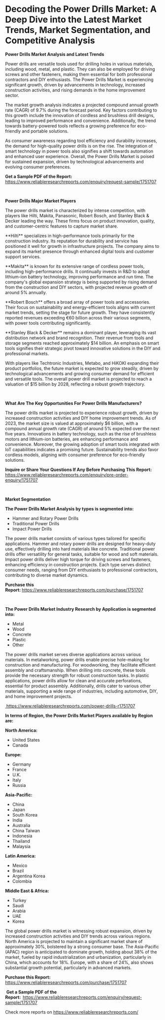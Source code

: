<p><h1>Decoding the Power Drills Market: A Deep Dive into the Latest Market Trends, Market Segmentation, and Competitive Analysis</h1></p><p><strong>Power Drills Market Analysis and Latest Trends</strong></p>
<p><p>Power drills are versatile tools used for drilling holes in various materials, including wood, metal, and plastic. They can also be employed for driving screws and other fasteners, making them essential for both professional contractors and DIY enthusiasts. The Power Drills Market is experiencing significant growth, driven by advancements in technology, increased construction activities, and rising demands in the home improvement sector.</p><p>The market growth analysis indicates a projected compound annual growth rate (CAGR) of 9.7% during the forecast period. Key factors contributing to this growth include the innovation of cordless and brushless drill designs, leading to improved performance and convenience. Additionally, the trend towards battery-powered tools reflects a growing preference for eco-friendly and portable solutions. </p><p>As consumer awareness regarding tool efficiency and durability increases, the demand for high-quality power drills is on the rise. The integration of smart technology in power tools also signifies a shift towards automation and enhanced user experience. Overall, the Power Drills Market is poised for sustained expansion, driven by technological advancements and evolving consumer preferences.</p></p>
<p><strong>Get a Sample PDF of the Report:&nbsp;</strong> <a href="https://www.reliableresearchreports.com/enquiry/request-sample/1751707?utm_campaign=2328&utm_medium=2&utm_source=Github&utm_content=ia&utm_term=19022025&utm_id=power-drills">https://www.reliableresearchreports.com/enquiry/request-sample/1751707</a></p>
<p>&nbsp;</p>
<p><strong>Power Drills Major Market Players</strong></p>
<p><p>The power drills market is characterized by intense competition, with players like Hilti, Makita, Panasonic, Robert Bosch, and Stanley Black & Decker leading the way. These firms focus on product innovation, quality, and customer-centric features to capture market share.</p><p>**Hilti** specializes in high-performance tools primarily for the construction industry. Its reputation for durability and service has positioned it well for growth in infrastructure projects. The company aims to expand its market presence through enhanced digital tools and customer support services.</p><p>**Makita** is known for its extensive range of cordless power tools, including high-performance drills. It continually invests in R&D to adopt lithium-ion battery technology, improving performance and run time. The company's global expansion strategy is being supported by rising demand from the construction and DIY sectors, with projected revenue growth of around 5% annually.</p><p>**Robert Bosch** offers a broad array of power tools and accessories. Their focus on sustainability and energy-efficient tools aligns with current market trends, setting the stage for future growth. They have consistently reported revenues exceeding €60 billion across their various segments, with power tools contributing significantly.</p><p>**Stanley Black & Decker** remains a dominant player, leveraging its vast distribution network and brand recognition. Their revenue from tools and storage segments reached approximately $14 billion. An emphasis on smart tools signifies their strategic pivot toward innovative solutions in the DIY and professional markets.</p><p>With players like Techtronic Industries, Metabo, and HiKOKI expanding their product portfolios, the future market is expected to grow steadily, driven by technological advancements and growing consumer demand for efficient and versatile tools. The overall power drill market is projected to reach a valuation of $15 billion by 2028, reflecting a robust growth trajectory.</p></p>
<p>&nbsp;</p>
<p><strong>What Are The Key Opportunities For Power Drills Manufacturers?</strong></p>
<p><p>The power drills market is projected to experience robust growth, driven by increased construction activities and DIY home improvement trends. As of 2023, the market size is valued at approximately $6 billion, with a compound annual growth rate (CAGR) of around 5% expected over the next five years. Innovations in battery technology, such as the rise of brushless motors and lithium-ion batteries, are enhancing performance and convenience. Moreover, the growing adoption of smart tools integrated with IoT capabilities indicates a promising future. Sustainability trends also favor cordless models, aligning with consumer preference for eco-friendly solutions.</p></p>
<p><strong>Inquire or Share Your Questions If Any Before Purchasing This Report:</strong> <a href="https://www.reliableresearchreports.com/enquiry/pre-order-enquiry/1751707?utm_campaign=2328&utm_medium=2&utm_source=Github&utm_content=ia&utm_term=19022025&utm_id=power-drills">https://www.reliableresearchreports.com/enquiry/pre-order-enquiry/1751707</a></p>
<p>&nbsp;</p>
<p><strong>Market Segmentation</strong></p>
<p><strong>The Power Drills Market Analysis by types is segmented into:</strong></p>
<p><ul><li>Hammer and Rotary Power Drills</li><li>Traditional Power Drills</li><li>Impact Power Drills</li></ul></p>
<p><p>The power drills market consists of various types tailored for specific applications. Hammer and rotary power drills are designed for heavy-duty use, effectively drilling into hard materials like concrete. Traditional power drills offer versatility for general tasks, suitable for wood and soft materials. Impact power drills deliver high torque for driving screws and fasteners, enhancing efficiency in construction projects. Each type serves distinct consumer needs, ranging from DIY enthusiasts to professional contractors, contributing to diverse market dynamics.</p></p>
<p><strong>Purchase this Report:&nbsp;</strong><a href="https://www.reliableresearchreports.com/purchase/1751707?utm_campaign=2328&utm_medium=2&utm_source=Github&utm_content=ia&utm_term=19022025&utm_id=power-drills">https://www.reliableresearchreports.com/purchase/1751707</a></p>
<p>&nbsp;</p>
<p><strong>The Power Drills Market Industry Research by Application is segmented into:</strong></p>
<p><ul><li>Metal</li><li>Wood</li><li>Concrete</li><li>Plastic</li><li>Other</li></ul></p>
<p><p>The power drills market serves diverse applications across various materials. In metalworking, power drills enable precise hole-making for construction and manufacturing. For woodworking, they facilitate efficient assembly and craftsmanship. When drilling into concrete, these tools provide the necessary strength for robust construction tasks. In plastic applications, power drills allow for clean and accurate perforations, essential for product assembly. Additionally, drills cater to various other materials, supporting a wide range of industries, including automotive, DIY, and home improvement projects.</p></p>
<p><a href="https://www.reliableresearchreports.com/power-drills-r1751707?utm_campaign=2328&utm_medium=2&utm_source=Github&utm_content=ia&utm_term=19022025&utm_id=power-drills">&nbsp;https://www.reliableresearchreports.com/power-drills-r1751707</a></p>
<p><strong>In terms of Region, the Power Drills Market Players available by Region are:</strong></p>
<p>
    <p> <strong> North America: </strong>
        <ul>
            <li>United States</li>
            <li>Canada</li>
        </ul>
        </p> 
    <p> <strong> Europe: </strong>
        <ul>
            <li>Germany</li>
            <li>France</li>
            <li>U.K.</li>
            <li>Italy</li>
            <li>Russia</li>
        </ul>
        </p> 
    <p> <strong> Asia-Pacific: </strong>
        <ul>
            <li>China</li>
            <li>Japan</li>
            <li>South Korea</li>
            <li>India</li>
            <li>Australia</li>
            <li>China Taiwan</li>
            <li>Indonesia</li>
            <li>Thailand</li>
            <li>Malaysia</li>
        </ul>
        </p> 
    <p> <strong> Latin America: </strong>
        <ul>
            <li>Mexico</li>
            <li>Brazil</li>
            <li>Argentina Korea</li>
            <li>Colombia</li>
        </ul>
        </p> 
    <p> <strong> Middle East & Africa: </strong>
        <ul>
            <li>Turkey</li>
            <li>Saudi</li>
            <li>Arabia</li>
            <li>UAE</li>
            <li>Korea</li>
        </ul>
    </p>
    </p>
<p><p>The global power drills market is witnessing robust expansion, driven by increased construction activities and DIY trends across various regions. North America is projected to maintain a significant market share of approximately 30%, bolstered by a strong consumer base. The Asia-Pacific (APAC) region is anticipated to dominate growth, holding about 38% of the market, fueled by rapid industrialization and urbanization, particularly in China, which accounts for 18%. Europe, with a share of 24%, also shows substantial growth potential, particularly in advanced markets.</p></p>
<p><strong>Purchase this Report: </strong><a href="https://www.reliableresearchreports.com/purchase/1751707?utm_campaign=2328&utm_medium=2&utm_source=Github&utm_content=ia&utm_term=19022025&utm_id=power-drills">https://www.reliableresearchreports.com/purchase/1751707</a></p>
<p>&nbsp;<strong>Get a Sample PDF of the Report:&nbsp;&nbsp;</strong><a href="https://www.reliableresearchreports.com/enquiry/request-sample/1751707?utm_campaign=2328&utm_medium=2&utm_source=Github&utm_content=ia&utm_term=19022025&utm_id=power-drills">https://www.reliableresearchreports.com/enquiry/request-sample/1751707</a></p>
<p><strong></strong></p>
<p>Check more reports on <a href="https://www.reliableresearchreports.com/?utm_campaign=2328&utm_medium=2&utm_source=Github&utm_content=ia&utm_term=19022025&utm_id=power-drills">https://www.reliableresearchreports.com/</a></p>